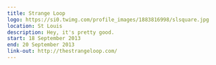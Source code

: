 ```yaml
---
title: Strange Loop
logo: https://si0.twimg.com/profile_images/1883816998/slsquare.jpg
location: St Louis
description: Hey, it's pretty good.
start: 18 September 2013
end: 20 September 2013
link-out: http://thestrangeloop.com/
---
```

